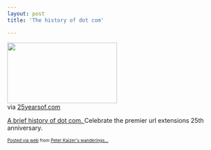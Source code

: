 ```yaml
---
layout: post
title: 'The history of dot com'

---
```


<div class='posterous_autopost'><div class="posterous_bookmarklet_entry"> <img src="http://posterous.com/getfile/files.posterous.com/pdkaizer/lazAupcjhtlmjzbymavwzzqpnjlFhibGpHgIBAtaEEozhtdAnnzpxJqBHHap/media_http25yearsofco_xcvEu.jpg.scaled500.jpg" width="252" height="139"/>     <div class="posterous_quote_citation">via <a href="http://25yearsof.com/25years/">25yearsof.com</a></div> <p><a href="http://25yearsof.com/25years/">A brief history of dot com. </a> Celebrate the premier url extensions  25th anniversary.</p></div>      <p style="font-size: 10px;">  <a href="http://posterous.com">Posted via web</a>   from <a href="http://random.peterkaizer.com/the-history-of-dot-com">Peter Kaizer's wanderings...</a>  </p>  </div>
